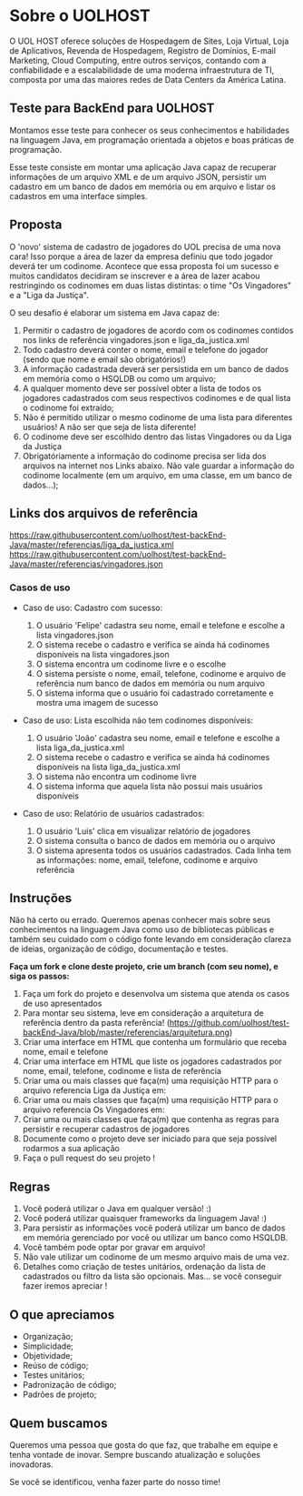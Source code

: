 Sobre o UOLHOST
===============
O UOL HOST oferece soluções de Hospedagem de Sites, Loja Virtual, Loja de Aplicativos, Revenda de Hospedagem, Registro de Domí­nios, E-mail Marketing, Cloud Computing, entre outros serviços, contando com a confiabilidade e a escalabilidade de uma moderna infraestrutura de TI, composta por uma das maiores redes de Data Centers da América Latina.

## Teste para BackEnd para UOLHOST
Montamos esse teste para conhecer os seus conhecimentos e habilidades na linguagem Java, em programação orientada a objetos e boas práticas de programação.

Esse teste consiste em montar uma aplicação Java capaz de recuperar informações de um arquivo XML e de um arquivo JSON, persistir um cadastro em um banco de dados em memória ou em arquivo e listar os cadastros em uma interface simples.

## Proposta 

O 'novo' sistema de cadastro de jogadores do UOL precisa de uma nova cara! Isso porque a área de lazer da empresa definiu que todo jogador deverá ter um codinome. Acontece que essa proposta foi um sucesso e muitos candidatos decidiram se inscrever e a área de lazer acabou restringindo os codinomes em duas listas distintas: o time "Os Vingadores" e a "Liga da Justiça".

O seu desafio é elaborar um sistema em Java capaz de:

1. Permitir o cadastro de jogadores de acordo com os codinomes contidos nos links de referência vingadores.json e liga_da_justica.xml
2. Todo cadastro deverá conter o nome, email e telefone do jogador (sendo que nome e email são obrigatórios!)
3. A informação cadastrada deverá ser persistida em um banco de dados em memória como o HSQLDB ou como um arquivo;
4. A qualquer momento deve ser possível obter a lista de todos os jogadores cadastrados com seus respectivos codinomes e de qual lista o codinome foi extraído;
5. Não é permitido utilizar o mesmo codinome de uma lista para diferentes usuários! A não ser que seja de lista diferente!
6. O codinome deve ser escolhido dentro das listas Vingadores ou da Liga da Justiça
7. Obrigatóriamente a informação do codinome precisa ser lida dos arquivos na internet nos Links abaixo. Não vale guardar a informação do codinome localmente (em um arquivo, em uma classe, em um banco de dados...);

## Links dos arquivos de referência
https://raw.githubusercontent.com/uolhost/test-backEnd-Java/master/referencias/liga_da_justica.xml
https://raw.githubusercontent.com/uolhost/test-backEnd-Java/master/referencias/vingadores.json

### Casos de uso

+ Caso de uso: Cadastro com sucesso:
	1. O usuário 'Felipe' cadastra seu nome, email e telefone e escolhe a lista vingadores.json 
	2. O sistema recebe o cadastro e verifica se ainda há codinomes disponíveis na lista vingadores.json
	3. O sistema encontra um codinome livre e o escolhe
	4. O sistema persiste o nome, email, telefone, codinome e arquivo de referência num banco de dados em memória ou num arquivo
	5. O sistema informa que o usuário foi cadastrado corretamente e mostra uma imagem de sucesso
	
+ Caso de uso: Lista escolhida não tem codinomes disponíveis:
	1. O usuário 'João' cadastra seu nome, email e telefone e escolhe a lista liga_da_justica.xml
	2. O sistema recebe o cadastro e verifica se ainda há codinomes disponíveis na lista liga_da_justica.xml
	3. O sistema não encontra um codinome livre
	4. O sistema informa que aquela lista não possui mais usuários disponíveis

+  Caso de uso: Relatório de usuários cadastrados:
	1. O usuário 'Luis' clica em visualizar relatório de jogadores
	2. O sistema consulta o banco de dados em memória ou o arquivo
	3. O sistema apresenta todos os usuários cadastrados. Cada linha tem as informações: nome, email, telefone, codinome e arquivo referência
	
## Instruções

Não há certo ou errado. Queremos apenas conhecer mais sobre seus conhecimentos na linguagem Java como uso de bibliotecas públicas e também seu cuidado com o código fonte levando em consideração clareza de ideias, organização de código, documentação e testes.

**Faça um fork e clone deste projeto, crie um branch (com seu nome), e siga os passos:**

1. Faça um fork do projeto e desenvolva um sistema que atenda os casos de uso apresentados
2. Para montar seu sistema, leve em consideração a arquitetura de referência dentro da pasta referência! (https://github.com/uolhost/test-backEnd-Java/blob/master/referencias/arquitetura.png)
3. Criar uma interface em HTML que contenha um formulário que receba nome, email e telefone
4. Criar uma interface em HTML que liste os jogadores cadastrados por nome, email, telefone, codinome e lista de referência
5. Criar uma ou mais classes que faça(m) uma requisição HTTP para o arquivo referencia Liga da Justiça em:
6. Criar uma ou mais classes que faça(m) uma requisição HTTP para o arquivo referencia Os Vingadores em:
7. Criar uma ou mais classes que faça(m) que contenha as regras para persistir e recuperar cadastros de jogadores
8. Documente como o projeto deve ser iniciado para que seja possível rodarmos a sua aplicação
9. Faça o pull request do seu projeto !

## Regras
1. Você poderá utilizar o Java em qualquer versão! :)
2. Você poderá utilizar quaisquer frameworks da linguagem Java! :)
3. Para persistir as informações você poderá utilizar um banco de dados em memória gerenciado por você ou utilizar um banco como HSQLDB. 
4. Você também pode optar por gravar em arquivo!
5. Não vale utilizar um codinome de um mesmo arquivo mais de uma vez.
6. Detalhes como criação de testes unitários, ordenação da lista de cadastrados ou filtro da lista são opcionais. Mas... se você conseguir fazer iremos apreciar ! 

## O que apreciamos
* Organização;
* Simplicidade;
* Objetividade;
* Reúso de código;
* Testes unitários;
* Padronização de código;
* Padrões de projeto;

## Quem buscamos
Queremos uma pessoa que gosta do que faz, que trabalhe em equipe e tenha vontade de inovar. Sempre buscando atualização e soluções inovadoras.

Se você se identificou, venha fazer parte do nosso time!

